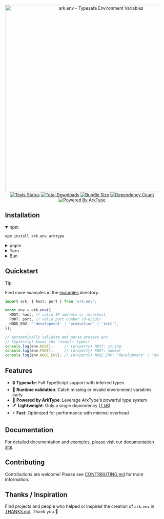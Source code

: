 <p align="center">
  <a href="https://yam.codes/ark.env">
    <img alt="ark.env - Typesafe Environment Variables" src="https://og.tailgraph.com/og?titleFontFamily=JetBrains+Mono&textFontFamily=Inter&title=ark.env&titleTailwind=text-[%23e9eef9]%20font-bold%20relative%20decoration-%5Brgb(180,215,255)%5D%20decoration-wavy%20decoration-[5px]%20underline%20underline-offset-[16px]%20text-5xl%20mb-8&text=Typesafe%20Environment%20Variables&textTailwind=text-[%238b9dc1]%20text-3xl&bgTailwind=bg-gradient-to-b%20from-[%23061a3a]%20to-black" width="613px">
  </a>
  <br />
  <a href="https://github.com/yamcodes/ark.env/actions/workflows/tests.yml?query=branch%3Amain"><img alt="Tests Status" src="https://github.com/yamcodes/ark.env/actions/workflows/tests.yml/badge.svg?event=push&branch=main"></a>
  <a href="https://www.npmjs.com/package/ark.env"><img alt="Total Downloads" src="https://badgen.net/npm/dt/ark.env/total?icon=npm&color=blue"></a>
  <a href="https://www.npmjs.com/package/ark.env"><img alt="Bundle Size" src="https://badgen.net/bundlephobia/minzip/ark.env?icon=npm&label=bundle%20size"></a>
  <a href="https://www.npmjs.com/package/ark.env"><img alt="Dependency Count" src="https://badgen.net/bundlephobia/dependency-count/ark.env?icon=npm&label=dependencies"></a>
  <a href="https://arktype.io/"><img alt="Powered By ArkType" src="https://badgen.net/static/powered by/ArkType"></a>
</p>

## Installation

<details open>
<summary>npm</summary>

```sh
npm install ark.env arktype
```
</details>

<details>
<summary>pnpm</summary>

```sh
pnpm add ark.env arktype
```
</details>

<details>
<summary>Yarn</summary>

```sh
yarn add ark.env arktype
```
</details>

<details>
<summary>Bun</summary>

```sh
bun add ark.env arktype
```
</details>

## Quickstart

> [!TIP]
> Find more examples in the [examples](https://github.com/yamcodes/ark.env/tree/main/examples) directory.

```ts
import ark, { host, port } from 'ark.env';

const env = ark.env({
  HOST: host, // valid IP address or localhost
  PORT: port, // valid port number (0-65535)
  NODE_ENV: "'development' | 'production' | 'test'",
});

// Automatically validate and parse process.env
// TypeScript knows the ✨exact✨ types!
console.log(env.HOST);     // (property) HOST: string
console.log(env.PORT);     // (property) PORT: number
console.log(env.NODE_ENV); // (property) NODE_ENV: "development" | "production" | "test"
```

## Features

- 🔒 **Typesafe**: Full TypeScript support with inferred types
- 🚀 **Runtime validation**: Catch missing or invalid environment variables early
- 💪 **Powered by ArkType**: Leverage ArkType's powerful type system
- 🪶 **Lightweight**: Only a single dependency ([7 kB](https://github.com/alexeyraspopov/picocolors#benchmarks))
- ⚡ **Fast**: Optimized for performance with minimal overhead

## Documentation

For detailed documentation and examples, please visit our [documentation site](https://yam.codes/ark.env).

## Contributing

Contributions are welcome! Please see [CONTRIBUTING.md](https://github.com/yamcodes/ark.env/blob/main/CONTRIBUTING.md) for more information.

## Thanks / Inspiration

Find projects and people who helped or inspired the creation of `ark.env` in [THANKS.md](https://github.com/yamcodes/ark.env/blob/main/THANKS.md). Thank you 🙏
